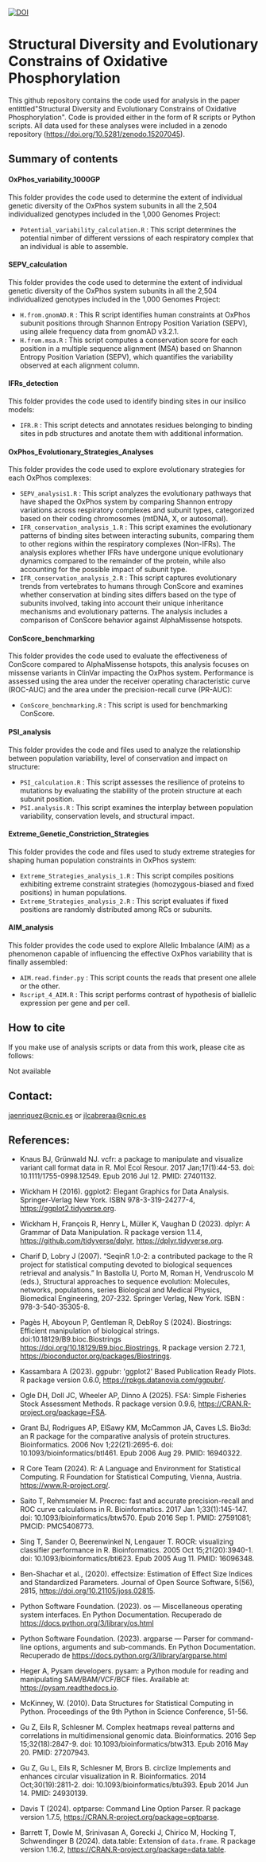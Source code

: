 

[![DOI](https://zenodo.org/badge/DOI/10.5281/zenodo.15207045.svg)](https://doi.org/10.5281/zenodo.15207045)


# Structural Diversity and Evolutionary Constrains of Oxidative Phosphorylation

This github repository contains the code used for analysis in the paper entittled"Structural Diversity and Evolutionary Constrains of Oxidative Phosphorylation". Code is provided either in the form of R scripts or Python scripts. All data used for these analyses were included in a zenodo repository (https://doi.org/10.5281/zenodo.15207045).

## Summary of contents
#### OxPhos_variability_1000GP
This folder provides the code used to determine the extent of individual genetic diversity of the OxPhos system subunits in all the 2,504 individualized genotypes included in the 1,000 Genomes Project:

- `Potential_variability_calculation.R` : This script determines the potential nimber of different verssions of each respiratory complex that an individual is able to assemble.

#### SEPV_calculation
This folder provides the code used to determine the extent of individual genetic diversity of the OxPhos system subunits in all the 2,504 individualized genotypes included in the 1,000 Genomes Project:

- `H.from.gnomAD.R` : This R script identifies human constraints at OxPhos subunit positions through Shannon Entropy Position Variation (SEPV), using allele frequency data from gnomAD v3.2.1.
- `H.from.msa.R` : This script computes a conservation score for each position in a multiple sequence alignment (MSA) based on Shannon Entropy Position Variation (SEPV), which quantifies the variability observed at each alignment column.

#### IFRs_detection
This folder provides the code used to identify binding sites in our insilico models: 

- `IFR.R` : This script detects and annotates residues belonging to binding sites in pdb structures and anotate them with additional information.

#### OxPhos_Evolutionary_Strategies_Analyses
This folder provides the code used to explore evolutionary strategies for each OxPhos complexes: 

- `SEPV_analysis1.R` : This script analyzes the evolutionary pathways that have shaped the OxPhos system by comparing Shannon entropy variations across respiratory complexes and subunit types, categorized based on their coding chromosomes (mtDNA, X, or autosomal).
- `IFR_conservation_analysis_1.R` : This script examines the evolutionary patterns of binding sites between interacting subunits, comparing them to other regions within the respiratory complexes (Non-IFRs). The analysis explores whether IFRs have undergone unique evolutionary dynamics compared to the remainder of the protein, while also accounting for the possible impact of subunit type.
- `IFR_conservation_analysis_2.R` : This script captures evolutionary trends from vertebrates to humans through ConScore and examines whether conservation at binding sites differs based on the type of subunits involved, taking into account their unique inheritance mechanisms and evolutionary patterns. The analysis includes a comparison of ConScore behavior against AlphaMissense hotspots.

#### ConScore_benchmarking
This folder provides the code used to evaluate the effectiveness of ConScore compared to AlphaMissense hotspots, this analysis focuses on missense variants in ClinVar impacting the OxPhos system. Performance is assessed using the area under the receiver operating characteristic curve (ROC-AUC) and the area under the precision-recall curve (PR-AUC): 

- `ConScore_benchmarking.R` : This script is used for benchmarking ConScore.

#### PSI_analysis
This folder provides the code and files used to analyze the relationship between population variability, level of conservation and impact on structure:

- `PSI_calculation.R` : This script assesses the resilience of proteins to mutations by evaluating the stability of the protein structure at each subunit position.
- `PSI.analysis.R` : This script examines the interplay between population variability, conservation levels, and structural impact.

#### Extreme_Genetic_Constriction_Strategies
This folder provides the code and files used to study extreme strategies for shaping human population constraints in OxPhos system:

- `Extreme_Strategies_analysis_1.R` : This script compiles positions exhibiting extreme constraint strategies (homozygous-biased and fixed positions) in human populations.
- `Extreme_Strategies_analysis_2.R` : This script evaluates if fixed positions are randomly distributed among RCs or subunits.

#### AIM_analysis
This folder provides the code used to explore Allelic Imbalance (AIM) as a phenomenon capable of influencing the effective OxPhos variability that is finally assembled:

- `AIM.read.finder.py` : This script counts the reads that present one allele or the other.
- `Rscript_4_AIM.R` : This script performs contrast of hypothesis of biallelic expression per gene and per cell.


## How to cite

If you make use of analysis scripts or data from this work, please cite as follows:

Not available

## Contact: 
jaenriquez@cnic.es or jlcabreraa@cnic.es 

## References:

- Knaus BJ, Grünwald NJ. vcfr: a package to manipulate and visualize variant call format data in R. Mol Ecol Resour. 2017 Jan;17(1):44-53. doi: 10.1111/1755-0998.12549. Epub 2016 Jul 12. PMID: 27401132.

- Wickham H (2016). ggplot2: Elegant Graphics for Data Analysis. Springer-Verlag New York. ISBN 978-3-319-24277-4, https://ggplot2.tidyverse.org.

- Wickham H, François R, Henry L, Müller K, Vaughan D (2023). dplyr: A Grammar of Data Manipulation. R package version 1.1.4, https://github.com/tidyverse/dplyr, https://dplyr.tidyverse.org.

- Charif D, Lobry J (2007). “SeqinR 1.0-2: a contributed package to the R project for statistical computing devoted to biological sequences retrieval and analysis.” In Bastolla U, Porto M, Roman H, Vendruscolo M (eds.), Structural approaches to sequence evolution: Molecules, networks, populations, series Biological and Medical Physics, Biomedical Engineering, 207-232. Springer Verlag, New York. ISBN : 978-3-540-35305-8.

- Pagès H, Aboyoun P, Gentleman R, DebRoy S (2024). Biostrings: Efficient manipulation of biological strings. doi:10.18129/B9.bioc.Biostrings <https://doi.org/10.18129/B9.bioc.Biostrings>, R package version 2.72.1, <https://bioconductor.org/packages/Biostrings>.

- Kassambara A (2023). ggpubr: 'ggplot2' Based Publication Ready Plots. R package version 0.6.0, https://rpkgs.datanovia.com/ggpubr/.

- Ogle DH, Doll JC, Wheeler AP, Dinno A (2025). FSA: Simple Fisheries Stock Assessment Methods. R package version 0.9.6, https://CRAN.R-project.org/package=FSA.

- Grant BJ, Rodrigues AP, ElSawy KM, McCammon JA, Caves LS. Bio3d: an R package for the comparative analysis of protein structures. Bioinformatics. 2006 Nov 1;22(21):2695-6. doi: 10.1093/bioinformatics/btl461. Epub 2006 Aug 29. PMID: 16940322.

- R Core Team (2024). R: A Language and Environment for Statistical Computing. R Foundation for Statistical Computing, Vienna, Austria. <https://www.R-project.org/>.

- Saito T, Rehmsmeier M. Precrec: fast and accurate precision-recall and ROC curve calculations in R. Bioinformatics. 2017 Jan 1;33(1):145-147. doi: 10.1093/bioinformatics/btw570. Epub 2016 Sep 1. PMID: 27591081; PMCID: PMC5408773.

- Sing T, Sander O, Beerenwinkel N, Lengauer T. ROCR: visualizing classifier performance in R. Bioinformatics. 2005 Oct 15;21(20):3940-1. doi: 10.1093/bioinformatics/bti623. Epub 2005 Aug 11. PMID: 16096348.

- Ben-Shachar et al., (2020). effectsize: Estimation of Effect Size Indices and Standardized Parameters. Journal of Open Source Software, 5(56), 2815, https://doi.org/10.21105/joss.02815.

- Python Software Foundation. (2023). os — Miscellaneous operating system interfaces. En Python Documentation. Recuperado de https://docs.python.org/3/library/os.html

- Python Software Foundation. (2023). argparse — Parser for command-line options, arguments and sub-commands. En Python Documentation. Recuperado de https://docs.python.org/3/library/argparse.html

- Heger A, Pysam developers. pysam: a Python module for reading and manipulating SAM/BAM/VCF/BCF files. Available at: https://pysam.readthedocs.io.

- McKinney, W. (2010). Data Structures for Statistical Computing in Python. Proceedings of the 9th Python in Science Conference, 51-56.

- Gu Z, Eils R, Schlesner M. Complex heatmaps reveal patterns and correlations in multidimensional genomic data. Bioinformatics. 2016 Sep 15;32(18):2847-9. doi: 10.1093/bioinformatics/btw313. Epub 2016 May 20. PMID: 27207943.

- Gu Z, Gu L, Eils R, Schlesner M, Brors B. circlize Implements and enhances circular visualization in R. Bioinformatics. 2014 Oct;30(19):2811-2. doi: 10.1093/bioinformatics/btu393. Epub 2014 Jun 14. PMID: 24930139.

- Davis T (2024). optparse: Command Line Option Parser. R package version 1.7.5, <https://CRAN.R-project.org/package=optparse>.

- Barrett T, Dowle M, Srinivasan A, Gorecki J, Chirico M, Hocking T, Schwendinger B (2024). data.table: Extension of `data.frame`. R package version 1.16.2, <https://CRAN.R-project.org/package=data.table>.


